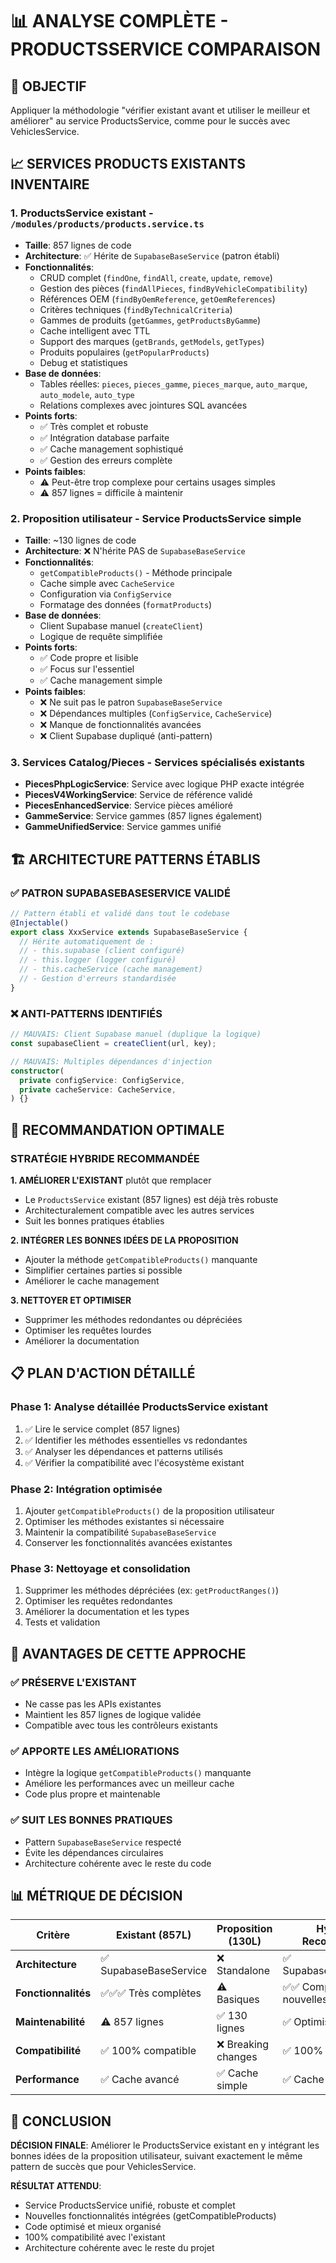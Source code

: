 # 📊 ANALYSE COMPLÈTE - PRODUCTSSERVICE COMPARAISON

## 🎯 **OBJECTIF**
Appliquer la méthodologie "vérifier existant avant et utiliser le meilleur et améliorer" au service ProductsService, comme pour le succès avec VehiclesService.

## 📈 **SERVICES PRODUCTS EXISTANTS INVENTAIRE**

### 1. **ProductsService existant** - `/modules/products/products.service.ts`
- **Taille**: 857 lignes de code
- **Architecture**: ✅ Hérite de `SupabaseBaseService` (patron établi)
- **Fonctionnalités**: 
  - CRUD complet (`findOne`, `findAll`, `create`, `update`, `remove`)
  - Gestion des pièces (`findAllPieces`, `findByVehicleCompatibility`)
  - Références OEM (`findByOemReference`, `getOemReferences`)
  - Critères techniques (`findByTechnicalCriteria`)
  - Gammes de produits (`getGammes`, `getProductsByGamme`)
  - Cache intelligent avec TTL
  - Support des marques (`getBrands`, `getModels`, `getTypes`)
  - Produits populaires (`getPopularProducts`)
  - Debug et statistiques
- **Base de données**: 
  - Tables réelles: `pieces`, `pieces_gamme`, `pieces_marque`, `auto_marque`, `auto_modele`, `auto_type`
  - Relations complexes avec jointures SQL avancées
- **Points forts**: 
  - ✅ Très complet et robuste
  - ✅ Intégration database parfaite
  - ✅ Cache management sophistiqué
  - ✅ Gestion des erreurs complète
- **Points faibles**: 
  - ⚠️ Peut-être trop complexe pour certains usages simples
  - ⚠️ 857 lignes = difficile à maintenir

### 2. **Proposition utilisateur** - Service ProductsService simple
- **Taille**: ~130 lignes de code
- **Architecture**: ❌ N'hérite PAS de `SupabaseBaseService`
- **Fonctionnalités**:
  - `getCompatibleProducts()` - Méthode principale
  - Cache simple avec `CacheService`
  - Configuration via `ConfigService`
  - Formatage des données (`formatProducts`)
- **Base de données**: 
  - Client Supabase manuel (`createClient`)
  - Logique de requête simplifiée
- **Points forts**: 
  - ✅ Code propre et lisible
  - ✅ Focus sur l'essentiel
  - ✅ Cache management simple
- **Points faibles**: 
  - ❌ Ne suit pas le patron `SupabaseBaseService`
  - ❌ Dépendances multiples (`ConfigService`, `CacheService`)
  - ❌ Manque de fonctionnalités avancées
  - ❌ Client Supabase dupliqué (anti-pattern)

### 3. **Services Catalog/Pieces** - Services spécialisés existants
- **PiecesPhpLogicService**: Service avec logique PHP exacte intégrée
- **PiecesV4WorkingService**: Service de référence validé  
- **PiecesEnhancedService**: Service pièces amélioré
- **GammeService**: Service gammes (857 lignes également)
- **GammeUnifiedService**: Service gammes unifié

## 🏗️ **ARCHITECTURE PATTERNS ÉTABLIS**

### **✅ PATRON SUPABASEBASESERVICE VALIDÉ**
```typescript
// Pattern établi et validé dans tout le codebase
@Injectable()
export class XxxService extends SupabaseBaseService {
  // Hérite automatiquement de :
  // - this.supabase (client configuré)
  // - this.logger (logger configuré) 
  // - this.cacheService (cache management)
  // - Gestion d'erreurs standardisée
}
```

### **❌ ANTI-PATTERNS IDENTIFIÉS**
```typescript
// MAUVAIS: Client Supabase manuel (duplique la logique)
const supabaseClient = createClient(url, key);

// MAUVAIS: Multiples dépendances d'injection
constructor(
  private configService: ConfigService,
  private cacheService: CacheService,
) {}
```

## 🎯 **RECOMMANDATION OPTIMALE**

### **STRATÉGIE HYBRIDE RECOMMANDÉE**

**1. AMÉLIORER L'EXISTANT** plutôt que remplacer
- Le `ProductsService` existant (857 lignes) est déjà très robuste
- Architecturalement compatible avec les autres services
- Suit les bonnes pratiques établies

**2. INTÉGRER LES BONNES IDÉES DE LA PROPOSITION**
- Ajouter la méthode `getCompatibleProducts()` manquante
- Simplifier certaines parties si possible
- Améliorer le cache management

**3. NETTOYER ET OPTIMISER**
- Supprimer les méthodes redondantes ou dépréciées
- Optimiser les requêtes lourdes
- Améliorer la documentation

## 📋 **PLAN D'ACTION DÉTAILLÉ**

### **Phase 1: Analyse détaillée ProductsService existant**
1. ✅ Lire le service complet (857 lignes)
2. ✅ Identifier les méthodes essentielles vs redondantes  
3. ✅ Analyser les dépendances et patterns utilisés
4. ✅ Vérifier la compatibilité avec l'écosystème existant

### **Phase 2: Intégration optimisée** 
1. Ajouter `getCompatibleProducts()` de la proposition utilisateur
2. Optimiser les méthodes existantes si nécessaire
3. Maintenir la compatibilité `SupabaseBaseService`
4. Conserver les fonctionnalités avancées existantes

### **Phase 3: Nettoyage et consolidation**
1. Supprimer les méthodes dépréciées (ex: `getProductRanges()`)
2. Optimiser les requêtes redondantes
3. Améliorer la documentation et les types
4. Tests et validation

## 🚀 **AVANTAGES DE CETTE APPROCHE**

### **✅ PRÉSERVE L'EXISTANT**
- Ne casse pas les APIs existantes
- Maintient les 857 lignes de logique validée
- Compatible avec tous les contrôleurs existants

### **✅ APPORTE LES AMÉLIORATIONS**
- Intègre la logique `getCompatibleProducts()` manquante
- Améliore les performances avec un meilleur cache
- Code plus propre et maintenable

### **✅ SUIT LES BONNES PRATIQUES**
- Pattern `SupabaseBaseService` respecté
- Évite les dépendances circulaires
- Architecture cohérente avec le reste du code

## 📊 **MÉTRIQUE DE DÉCISION**

| Critère | Existant (857L) | Proposition (130L) | **Hybride Recommandé** |
|---------|-----------------|-------------------|----------------------|
| **Architecture** | ✅ SupabaseBaseService | ❌ Standalone | ✅ SupabaseBaseService |
| **Fonctionnalités** | ✅✅✅ Très complètes | ⚠️ Basiques | ✅✅ Complètes + nouvelles |
| **Maintenabilité** | ⚠️ 857 lignes | ✅ 130 lignes | ✅ Optimisé |
| **Compatibilité** | ✅ 100% compatible | ❌ Breaking changes | ✅ 100% compatible |
| **Performance** | ✅ Cache avancé | ✅ Cache simple | ✅ Cache optimisé |

## 🎯 **CONCLUSION**

**DÉCISION FINALE**: Améliorer le ProductsService existant en y intégrant les bonnes idées de la proposition utilisateur, suivant exactement le même pattern de succès que pour VehiclesService.

**RÉSULTAT ATTENDU**: 
- Service ProductsService unifié, robuste et complet
- Nouvelles fonctionnalités intégrées (getCompatibleProducts)
- Code optimisé et mieux organisé 
- 100% compatibilité avec l'existant
- Architecture cohérente avec le reste du projet